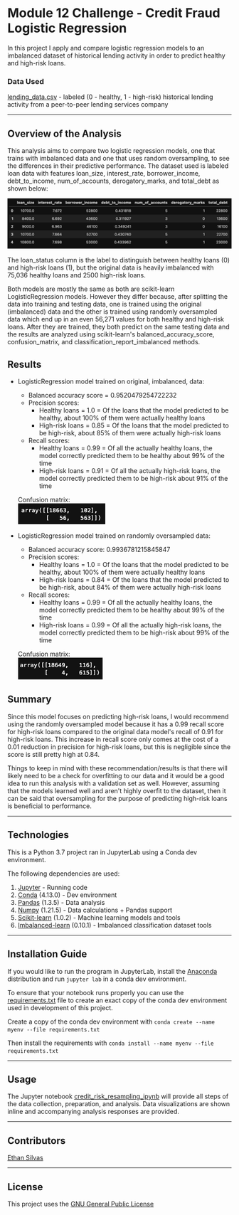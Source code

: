 # Module 12 Challenge - Credit Fraud Logistic Regression

In this project I apply and compare logistic regression models to an imbalanced dataset of historical lending activity in order to predict healthy and high-risk loans. 

### Data Used
[lending_data.csv](/Resources/lending_data.csv) - labeled (0 - healthy, 1 - high-risk) historical lending activity from a peer-to-peer lending services company

---

## Overview of the Analysis

This analysis aims to compare two logistic regression models, one that trains with imbalanced data and one that uses random oversampling, to see the differences in their predictive performance. The dataset used is labeled loan data with features loan_size, interest_rate, borrower_income, debt_to_income, num_of_accounts, derogatory_marks, and total_debt as shown below: 

![DataFrame head showing features loan_size, interest_rate, borrower_income, debt_to_income, num_of_accounts, derogatory_marks, and total_debt](/Resources/Images/features.png)

The loan_status column is the label to distinguish between healthy loans (0) and high-risk loans (1), but the original data is heavily imbalanced with 75,036 healthy loans and 2500 high-risk loans. 

Both models are mostly the same as both are scikit-learn LogisticRegression models. However they differ because, after splitting the data into training and testing data, one is trained using the original (imbalanced) data and the other is trained using randomly oversampled data which end up in an even 56,271 values for both healthy and high-risk loans. After they are trained, they both predict on the same testing data and the results are analyzed using scikit-learn's balanced_accuracy_score, confusion_matrix, and classification_report_imbalanced methods. 

## Results

* LogisticRegression model trained on original, imbalanced, data:
    * Balanced accuracy score = 0.9520479254722232
    * Precision scores:
        * Healthy loans = 1.0 = Of the loans that the model predicted to be healthy, about 100% of them were actually healthy loans
        * High-risk loans = 0.85 = Of the loans that the model predicted to be high-risk, about 85% of them were actually high-risk loans
    * Recall scores: 
        * Healthy loans = 0.99 = Of all the actually healthy loans, the model correctly predicted them to be healthy about 99% of the time
        * High-risk loans = 0.91 = Of all the actually high-risk loans, the model correctly predicted them to be high-risk about 91% of the time

    Confusion matrix:<br>
    ![Confusion matrix showing 18663 to 102 for healthy loans and 56 to 563 for high-risk loans](/Resources/Images/original-confusion-matrix.png)


* LogisticRegression model trained on randomly oversampled data:
    * Balanced accuracy score: 0.9936781215845847
    * Precision scores:
        * Healthy loans = 1.0 = Of the loans that the model predicted to be healthy, about 100% of them were actually healthy loans
        * High-risk loans = 0.84 = Of the loans that the model predicted to be high-risk, about 84% of them were actually high-risk loans
    * Recall scores: 
        * Healthy loans = 0.99 = Of all the actually healthy loans, the model correctly predicted them to be healthy about 99% of the time
        * High-risk loans = 0.99 = Of all the actually high-risk loans, the model correctly predicted them to be high-risk about 99% of the time

    Confusion matrix:<br>
    ![Confusion matrix showing 18649 to 116 for healthy loans and 4 to 615 for high-risk loans](/Resources/Images/oversampled-confusion-matrix.png)


## Summary

Since this model focuses on predicting high-risk loans, I would recommend using the randomly oversampled model because it has a 0.99 recall score for high-risk loans compared to the original data model's recall of 0.91 for high-risk loans. This increase in recall score only comes at the cost of a 0.01 reduction in precision for high-risk loans, but this is negligible since the score is still pretty high at 0.84. 

Things to keep in mind with these recommendation/results is that there will likely need to be a check for overfitting to our data and it would be a good idea to run this analysis with a validation set as well. However, assuming that the models learned well and aren't highly overfit to the dataset, then it can be said that oversampling for the purpose of predicting high-risk loans is beneficial to performance.

---

## Technologies

This is a Python 3.7 project ran in JupyterLab using a Conda dev environment. 

The following dependencies are used: 
1. [Jupyter](https://jupyter.org/) - Running code 
2. [Conda](https://github.com/conda/conda) (4.13.0) - Dev environment
3. [Pandas](https://github.com/pandas-dev/pandas) (1.3.5) - Data analysis
4. [Numpy](https://numpy.org/) (1.21.5) - Data calculations + Pandas support
5. [Scikit-learn](https://scikit-learn.org/stable/index.html) (1.0.2) - Machine learning models and tools
6. [Imbalanced-learn](https://imbalanced-learn.org/stable/) (0.10.1) - Imbalanced classification dataset tools

---

## Installation Guide

If you would like to run the program in JupyterLab, install the [Anaconda](https://www.anaconda.com/products/distribution) distribution and run `jupyter lab` in a conda dev environment.

To ensure that your notebook runs properly you can use the [requirements.txt](/Resources/requirements.txt) file to create an exact copy of the conda dev environment used in development of this project. 

Create a copy of the conda dev environment with `conda create --name myenv --file requirements.txt`

Then install the requirements with `conda install --name myenv --file requirements.txt`

---

## Usage

The Jupyter notebook [credit_risk_resampling_ipynb](/credit_risk_resampling.ipynb) will provide all steps of the data collection, preparation, and analysis. Data visualizations are shown inline and accompanying analysis responses are provided.

---

## Contributors

[Ethan Silvas](https://github.com/ethansilvas)

---

## License

This project uses the [GNU General Public License](https://choosealicense.com/licenses/gpl-3.0/)
